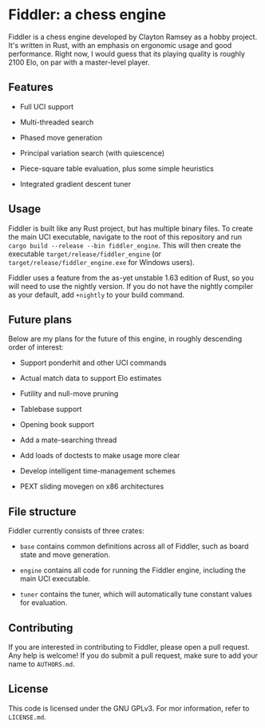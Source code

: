 # Fiddler: a chess engine

Fiddler is a chess engine developed by Clayton Ramsey as a hobby project.
It's written in Rust, with an emphasis on ergonomic usage and good performance.
Right now, I would guess that its playing quality is roughly 2100 Elo, on par
with a master-level player.

## Features

* Full UCI support

* Multi-threaded search

* Phased move generation

* Principal variation search (with quiescence)

* Piece-square table evaluation, plus some simple heuristics

* Integrated gradient descent tuner

## Usage

Fiddler is built like any Rust project, but has multiple binary files. To create
the main UCI executable, navigate to the root of this repository and run
`cargo build --release --bin fiddler_engine`. This will then create the
executable `target/release/fiddler_engine` (or
`target/release/fiddler_engine.exe` for Windows users).

Fiddler uses a feature from the as-yet unstable 1.63 edition of Rust, so you
will need to use the nightly version. If you do not have the nightly compiler as
your default, add `+nightly` to your build command.

## Future plans

Below are my plans for the future of this engine, in roughly descending order of
interest:

* Support ponderhit and other UCI commands

* Actual match data to support Elo estimates

* Futility and null-move pruning

* Tablebase support

* Opening book support

* Add a mate-searching thread

* Add loads of doctests to make usage more clear

* Develop intelligent time-management schemes

* PEXT sliding movegen on x86 architectures

## File structure

Fiddler currently consists of three crates:

* `base` contains common definitions across all of Fiddler, such as board state
and move generation.

* `engine` contains all code for running the Fiddler engine, including the main
UCI executable.

* `tuner` contains the tuner, which will automatically tune constant values for
evaluation.

## Contributing

If you are interested in contributing to Fiddler, please open a pull request.
Any help is welcome! If you do submit a pull request, make sure to add your name
to `AUTHORS.md`.

## License

This code is licensed under the GNU GPLv3. For mor information, refer to
`LICENSE.md`.
